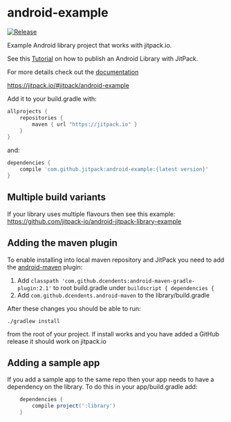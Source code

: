 # android-example

[![Release](https://jitpack.io/v/jitpack/android-example.svg)](https://jitpack.io/#jitpack/android-example)

Example Android library project that works with jitpack.io.

See this [Tutorial](https://medium.com/@ome450901/publish-an-android-library-by-jitpack-a0342684cbd0) on how to publish an Android Library with JitPack.

For more details check out the [documentation](https://github.com/jitpack/jitpack.io/blob/master/ANDROID.md)

https://jitpack.io/#jitpack/android-example

Add it to your build.gradle with:
```gradle
allprojects {
    repositories {
        maven { url "https://jitpack.io" }
    }
}
```
and:

```gradle
dependencies {
    compile 'com.github.jitpack:android-example:{latest version}'
}
```

## Multiple build variants

If your library uses multiple flavours then see this example:
https://github.com/jitpack-io/android-jitpack-library-example

## Adding the maven plugin

To enable installing into local maven repository and JitPack you need to add the [android-maven](https://github.com/dcendents/android-maven-gradle-plugin) plugin:

1. Add `classpath 'com.github.dcendents:android-maven-gradle-plugin:2.1'` to root build.gradle under `buildscript { dependencies {`
2. Add `com.github.dcendents.android-maven` to the library/build.gradle

After these changes you should be able to run:

    ./gradlew install
    
from the root of your project. If install works and you have added a GitHub release it should work on jitpack.io

## Adding a sample app 

If you add a sample app to the same repo then your app needs to have a dependency on the library. To do this in your app/build.gradle add:

```gradle
    dependencies {
        compile project(':library') 
    }
```
